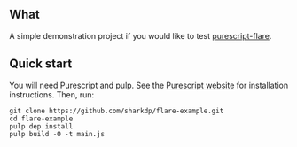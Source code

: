 ## What

A simple demonstration project if you would like to test [purescript-flare](https://github.com/sharkdp/purescript-flare). 

## Quick start

You will need Purescript and pulp. See the [Purescript website](http://www.purescript.org/download/) for installation instructions. Then, run:

```
git clone https://github.com/sharkdp/flare-example.git
cd flare-example
pulp dep install
pulp build -O -t main.js
```
